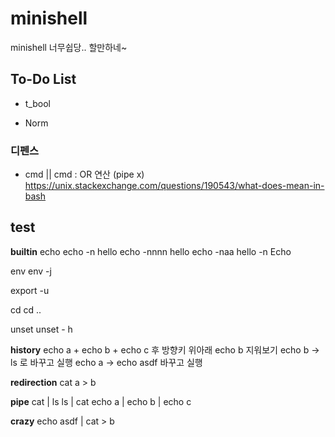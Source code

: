 # minishell
minishell 너무쉽당.. 할만하네~ 

## To-Do List

- t_bool

- Norm


### 디펜스
- cmd || cmd : OR 연산 (pipe x)
	https://unix.stackexchange.com/questions/190543/what-does-mean-in-bash

## test
**builtin**
echo
echo -n hello
echo -nnnn hello
echo -naa hello -n
Echo

env
env -j

export -u

cd
cd ..

unset
unset - h


**history**
echo a + echo b + echo c 후 방향키 위아래
echo b 지워보기
echo b -> ls 로 바꾸고 실행
echo a -> echo asdf 바꾸고 실행



**redirection**
cat a > b



**pipe**
cat | ls
ls | cat
echo a | echo b | echo c


**crazy**
echo asdf | cat > b 

